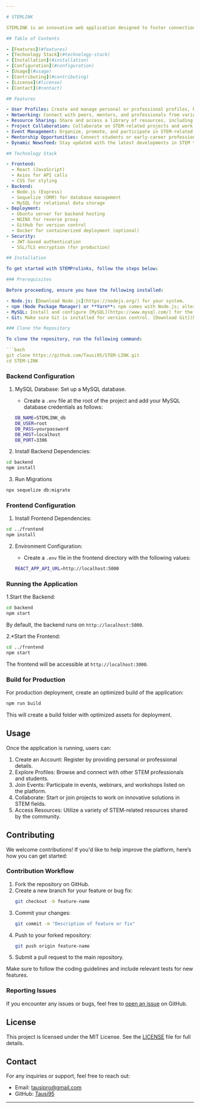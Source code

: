 ```yaml
---

# STEMLINK

STEMLINK is an innovative web application designed to foster connections among professionals, students, and enthusiasts in STEM (Science, Technology, Engineering, and Mathematics) fields. Built using React, it enables users to network, collaborate, share resources, and participate in STEM-related events.

## Table of Contents

- [Features](#features)
- [Technology Stack](#technology-stack)
- [Installation](#installation)
- [Configuration](#configuration)
- [Usage](#usage)
- [Contributing](#contributing)
- [License](#license)
- [Contact](#contact)

## Features

- User Profiles: Create and manage personal or professional profiles, highlighting your expertise and interests.
- Networking: Connect with peers, mentors, and professionals from various STEM disciplines.
- Resource Sharing: Share and access a library of resources, including articles, papers, and learning materials.
- Project Collaboration: Collaborate on STEM-related projects and work in teams to solve real-world problems.
- Event Management: Organize, promote, and participate in STEM-related events such as workshops, webinars, and hackathons.
- Mentorship Opportunities: Connect students or early-career professionals with mentors in specific fields.
- Dynamic Newsfeed: Stay updated with the latest developments in STEM through personalized news and articles.

## Technology Stack

- Frontend: 
  - React (JavaScript)
  - Axios for API calls
  - CSS for styling
- Backend:
  - Node.js (Express)
  - Sequelize (ORM) for database management
  - MySQL for relational data storage
- Deployment:
  - Ubuntu server for backend hosting
  - NGINX for reverse proxy
  - GitHub for version control
  - Docker for containerized deployment (optional)
- Security: 
  - JWT-based authentication
  - SSL/TLS encryption (for production)

## Installation

To get started with STEMProlinks, follow the steps below:

### Prerequisites

Before proceeding, ensure you have the following installed:

- Node.js: [Download Node.js](https://nodejs.org/) for your system.
- npm (Node Package Manager) or **Yarn**: npm comes with Node.js; alternatively, you can use Yarn [here](https://yarnpkg.com/).
- MySQL: Install and configure [MySQL](https://www.mysql.com/) for the backend database.
- Git: Make sure Git is installed for version control. [Download Git](https://git-scm.com/).

### Clone the Repository

To clone the repository, run the following command:

```bash
git clone https://github.com/Tausi95/STEM-LINK.git
cd STEM-LINK
```

### Backend Configuration

1. MySQL Database: Set up a MySQL database.
   - Create a `.env` file at the root of the project and add your MySQL database credentials as follows:

   ```bash
   DB_NAME=STEMLINK_db
   DB_USER=root
   DB_PASS=yourpassword
   DB_HOST=localhost
   DB_PORT=3306
   ```

2. Install Backend Dependencies:

```bash
cd backend
npm install
```

3. Run Migrations

```bash
npx sequelize db:migrate
```

### Frontend Configuration

1. Install Frontend Dependencies:

```bash
cd ../frontend
npm install
```

2. Environment Configuration:
   - Create a `.env` file in the frontend directory with the following values:

   ```bash
   REACT_APP_API_URL=http://localhost:5000
   ```

### Running the Application

1.Start the Backend:

```bash
cd backend
npm start
```

By default, the backend runs on `http://localhost:5000`.

2.*Start the Frontend:

```bash
cd ../frontend
npm start
```

The frontend will be accessible at `http://localhost:3000`.

### Build for Production

For production deployment, create an optimized build of the application:

```bash
npm run build
```

This will create a build folder with optimized assets for deployment.

## Usage

Once the application is running, users can:

1. Create an Account: Register by providing personal or professional details.
2. Explore Profiles: Browse and connect with other STEM professionals and students.
3. Join Events: Participate in events, webinars, and workshops listed on the platform.
4. Collaborate: Start or join projects to work on innovative solutions in STEM fields.
5. Access Resources: Utilize a variety of STEM-related resources shared by the community.

## Contributing

We welcome contributions! If you'd like to help improve the platform, here’s how you can get started:

### Contribution Workflow

1. Fork the repository on GitHub.
2. Create a new branch for your feature or bug fix:
   ```bash
   git checkout -b feature-name
   ```
3. Commit your changes:
   ```bash
   git commit -m "Description of feature or fix"
   ```
4. Push to your forked repository:
   ```bash
   git push origin feature-name
   ```
5. Submit a pull request to the main repository.

Make sure to follow the coding guidelines and include relevant tests for new features.

### Reporting Issues

If you encounter any issues or bugs, feel free to [open an issue](https://github.com/Tausi95/STEMProlinks/issues) on GitHub.

## License

This project is licensed under the MIT License. See the [LICENSE](LICENSE) file for full details.

## Contact

For any inquiries or support, feel free to reach out:

- Email: [tausipro@gmail.com](mailto:tausipro@gmail.com)
- GitHub: [Tausi95](https://github.com/Tausi95)

---
```

